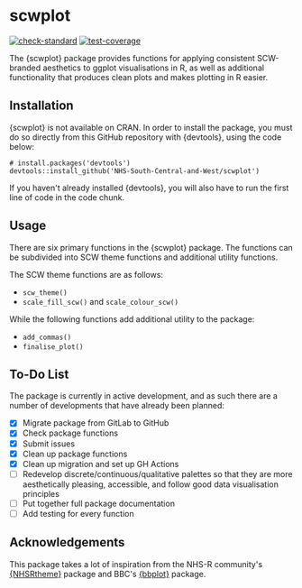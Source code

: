 # scwplot

<!-- badges: start -->
[![check-standard](https://github.com/NHS-South-Central-and-West/scwplot/actions/workflows/check-standard.yaml/badge.svg)](https://github.com/NHS-South-Central-and-West/scwplot/actions/workflows/check-standard.yaml)
[![test-coverage](https://github.com/NHS-South-Central-and-West/scwplot/actions/workflows/test-coverage.yaml/badge.svg)](https://github.com/NHS-South-Central-and-West/scwplot/actions/workflows/test-coverage.yaml)
<!-- badges: end -->


The {scwplot} package provides functions for applying consistent SCW-branded aesthetics to ggplot visualisations in R, as well as additional functionality that produces clean plots and makes plotting in R easier.

## Installation

{scwplot} is not available on CRAN. In order to install the package, you must do so directly from this GitHub repository with {devtools}, using the code below:

```{r}
# install.packages('devtools')
devtools::install_github('NHS-South-Central-and-West/scwplot')
```

If you haven't already installed {devtools}, you will also have to run the first line of code in the code chunk.

## Usage

There are six primary functions in the {scwplot} package. The functions can be subdivided into SCW theme functions and additional utility functions.

The SCW theme functions are as follows:

- ```scw_theme()```
- ```scale_fill_scw()``` and ```scale_colour_scw()```

While the following functions add additional utility to the package:

- ```add_commas()```
- ```finalise_plot()```

## To-Do List

The package is currently in active development, and as such there are a number of developments that have already been planned:

- [x] Migrate package from GitLab to GitHub
- [x] Check package functions
- [x] Submit issues
- [x] Clean up package functions
- [x] Clean up migration and set up GH Actions
- [ ] Redevelop discrete/continuous/qualitative palettes so that they are more aesthetically pleasing, accessible, and follow good data visualisation principles
- [ ] Put together full package documentation
- [ ] Add testing for every function

## Acknowledgements

This package takes a lot of inspiration from the NHS-R community's [{NHSRtheme}](https://github.com/nhs-r-community/NHSRtheme) package and BBC's [{bbplot}](https://github.com/bbc/bbplot) package.
